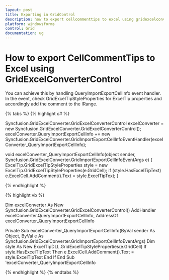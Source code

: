```yaml
---
layout: post
title: Exporting in GridControl
description: how to export cellcommenttips to excel using gridexcelconvertercontrol
platform: windowsforms
control: Grid
documentation: ug
---
```


# How to export CellCommentTips to Excel using GridExcelConverterControl

You can achieve this by handling QueryImportExportCellInfo event handler. In the event, check GridExcelTipStyleProperties for ExcelTip properties and accordingly add the comment to the IRange.

{% tabs %}
{% highlight c# %}

Syncfusion.GridExcelConverter.GridExcelConverterControl excelConverter = new Syncfusion.GridExcelConverter.GridExcelConverterControl();
excelConverter.QueryImportExportCellInfo += new Syncfusion.GridExcelConverter.GridImportExportCellInfoEventHandler(excelConverter_QueryImportExportCellInfo);

void excelConverter_QueryImportExportCellInfo(object sender, Syncfusion.GridExcelConverter.GridImportExportCellInfoEventArgs e)
{
ExcelTip.GridExcelTipStyleProperties style = new ExcelTip.GridExcelTipStyleProperties(e.GridCell);
if (style.HasExcelTipText)
e.ExcelCell.AddComment().Text = style.ExcelTipText;
}

{% endhighlight %}

{% highlight vb %}

Dim excelConverter As New Syncfusion.GridExcelConverter.GridExcelConverterControl()
AddHandler excelConverter.QueryImportExportCellInfo, AddressOf excelConverter_QueryImportExportCellInfo

Private Sub excelConverter_QueryImportExportCellInfo(ByVal sender As Object, ByVal e As Syncfusion.GridExcelConverter.GridImportExportCellInfoEventArgs)
Dim style As New ExcelTipDLL.GridExcelTipStyleProperties(e.GridCell)
If style.HasExcelTipText Then
e.ExcelCell.AddComment().Text = style.ExcelTipText
End If
End Sub 'excelConverter_QueryImportExportCellInfo

{% endhighlight %}
{% endtabs %}
